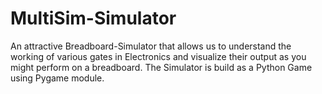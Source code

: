 # MultiSim-Simulator
An attractive Breadboard-Simulator that allows us to understand the working of various gates in Electronics and visualize their output as you might perform on a breadboard. The Simulator is build as a Python Game using Pygame module.
